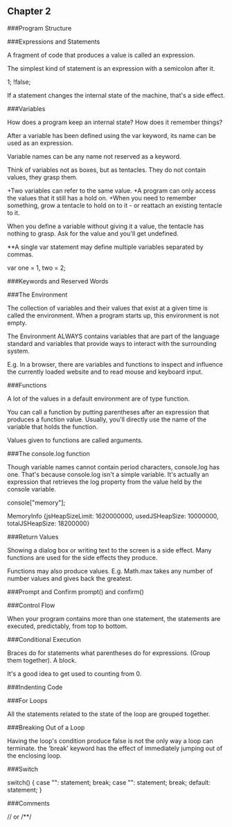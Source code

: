 ## Chapter 2

###Program Structure

###Expressions and Statements

A fragment of code that produces a value is called an expression.

The simplest kind of statement is an expression with a semicolon after it.

1;
!false;

If a statement changes the internal state of the machine, that's a side effect.

###Variables

How does a program keep an internal state? How does it remember things?

After a variable has been defined using the var keyword, its name can be used as an expression.

Variable names can be any name not reserved as a keyword.

Think of variables not as boxes, but as tentacles. They do not contain values, they grasp them.

+Two variables can refer to the same value.
+A program can only access the values that it still has a hold on.
+When you need to remember something, grow a tentacle to hold on to it - or reattach an existing tentacle to it.

When you define a variable without giving it a value, the tentacle has nothing to grasp. Ask for the value and you'll get undefined.

**A single var statement may define multiple variables separated by commas.

var one = 1, two = 2;

###Keywords and Reserved Words

###The Environment

The collection of variables and their values that exist at a given time is called the environment. When a program starts up, this environment is not empty.

The Environment ALWAYS contains variables that are part of the language standard and variables that provide ways to interact with the surrounding system.

E.g. In a browser, there are variables and functions to inspect and influence the currently loaded website and to read mouse and keyboard input.

###Functions

A lot of the values in a default environment are of type function. 

You can call a function by putting parentheses after an expression that produces a function value. Usually, you'll directly use the name of the variable that holds the function.

Values given to functions are called arguments.

###The console.log function

Though variable names cannot contain period characters, console.log has one. That's because console.log isn't a simple variable. It's actually an expression that retrieves the log property from the value held by the console variable.

console["memory"];

MemoryInfo {jsHeapSizeLimit: 1620000000, usedJSHeapSize: 10000000, totalJSHeapSize: 18200000}

###Return Values

Showing a dialog box or writing text to the screen is a side effect. Many functions are used for the side effects they produce.

Functions may also produce values. E.g. Math.max takes any number of number values and gives back the greatest.


###Prompt and Confirm
prompt() and confirm()

###Control Flow

When your program contains more than one statement, the statements are executed, predictably, from top to bottom.

###Conditional Execution

Braces do for statements what parentheses do for expressions. (Group them together).
A block.


It's a good idea to get used to counting from 0.

###Indenting Code


###For Loops

All the statements related to the state of the loop are grouped together.

###Breaking Out of a Loop

Having the loop's condition produce false is not the only way a loop can terminate.
the 'break' keyword has the effect of immediately jumping out of the enclosing loop.

###Switch

switch() {
	case "":
		statement;
		break;
	case "":
		statement;
		break;
	default:
		statement;
}

###Comments

// or /**/


